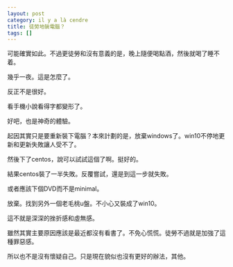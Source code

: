 ```yaml
---
layout: post
category: il y a là cendre
title: 徒勞地裝電腦？
tags: []
---
```


可能確實如此。不過更徒勞和沒有意義的是，晚上隨便喝點酒，然後就喝了睡不着。

幾乎一夜。這是怎麼了。

反正不是很好。

看手機小說看得字都變形了。

好吧，也是神奇的體驗。

起因其實只是要重新裝下電腦？本來計劃的是，放棄windows了。win10不停地更新和更新失敗讓人受不了。

然後下了centos，說可以試試這個了啊。挺好的。

結果centos裝了一半失敗。反覆嘗試，還是到這一步就失敗。

或者應該下個DVD而不是minimal。

放棄。找到另外一個老毛桃u盤。不小心又裝成了win10。

這不就是深深的挫折感和虛無感。

雖然其實主要原因應該是最近都沒有看書了。不免心慌慌。徒勞不過就是加強了這種罪惡感。

所以也不是沒有懷疑自己。只是現在貌似也沒有更好的辦法，其他。


<!-- more -->
